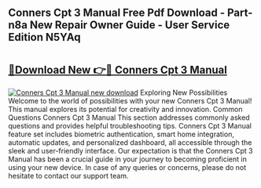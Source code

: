 ## Conners Cpt 3 Manual Free Pdf Download - Part-n8a New Repair Owner Guide - User Service Edition N5YAq

# <h2><a href="http://bc14060.oget.top/?id=Conners+Cpt+3+Manual">🔗Download New 👉🔴 Conners Cpt 3 Manual</a></h2>

[![Conners Cpt 3 Manual new download](https://i.imgur.com/5g1atiW.png)](http://bc14060.oget.top/?id=Conners+Cpt+3+Manual)
Exploring New Possibilities Welcome to the world of possibilities with your new Conners Cpt 3 Manual! This manual explores its potential for creativity and innovation. Common Questions Conners Cpt 3 Manual This section addresses commonly asked questions and provides helpful troubleshooting tips. Conners Cpt 3 Manual feature set includes biometric authentication, smart home integration, automatic updates, and personalized dashboard, all accessible through the sleek and user-friendly interface. Our expectation is that the Conners Cpt 3 Manual has been a crucial guide in your journey to becoming proficient in using your new device. In case of any queries or concerns, please do not hesitate to contact our support team.
